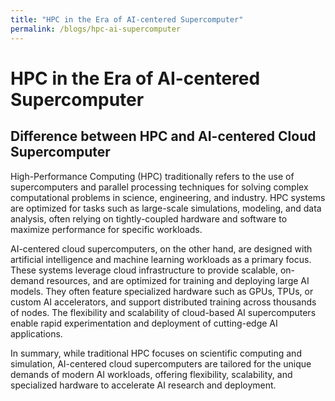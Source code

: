 ```yaml
---
title: "HPC in the Era of AI-centered Supercomputer"
permalink: /blogs/hpc-ai-supercomputer
---
```


# HPC in the Era of AI-centered Supercomputer

## Difference between HPC and AI-centered Cloud Supercomputer

High-Performance Computing (HPC) traditionally refers to the use of supercomputers and parallel processing techniques for solving complex computational problems in science, engineering, and industry. HPC systems are optimized for tasks such as large-scale simulations, modeling, and data analysis, often relying on tightly-coupled hardware and software to maximize performance for specific workloads.

AI-centered cloud supercomputers, on the other hand, are designed with artificial intelligence and machine learning workloads as a primary focus. These systems leverage cloud infrastructure to provide scalable, on-demand resources, and are optimized for training and deploying large AI models. They often feature specialized hardware such as GPUs, TPUs, or custom AI accelerators, and support distributed training across thousands of nodes. The flexibility and scalability of cloud-based AI supercomputers enable rapid experimentation and deployment of cutting-edge AI applications.

In summary, while traditional HPC focuses on scientific computing and simulation, AI-centered cloud supercomputers are tailored for the unique demands of modern AI workloads, offering flexibility, scalability, and specialized hardware to accelerate AI research and deployment. 